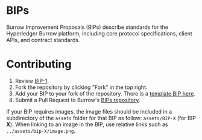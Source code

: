 # BIPs
Burrow Improvement Proposals (BIPs) describe standards for the Hyperledger Burrow platform, including core protocol specifications, client APIs, and contract standards.

# Contributing

 1. Review [BIP-1](BIPS/bip-1.md).
 2. Fork the repository by clicking "Fork" in the top right.
 3. Add your BIP to your fork of the repository. There is a [template BIP here](BIPS/bip-X.md).
 4. Submit a Pull Request to Burrow's [BIPs repository](https://github.com/hyperledger/burrow).

If your BIP requires images, the image files should be included in a subdirectory of the `assets` folder for that BIP as follow: `assets/BIP-X` (for BIP **X**). When linking to an image in the BIP, use relative links such as `../assets/bip-X/image.png`.